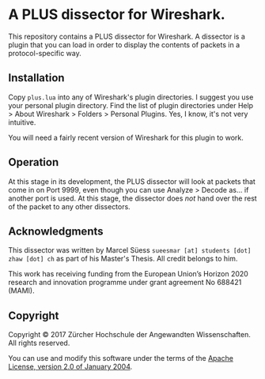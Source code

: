 # A PLUS dissector for Wireshark.

This repository contains a PLUS dissector for Wireshark. A dissector
is a plugin that you can load in order to display the contents of
packets in a protocol-specific way.

## Installation

Copy `plus.lua` into any of Wireshark's plugin directories. I suggest you use your personal plugin directory. Find the list of plugin directories under Help > About Wireshark > Folders > Personal Plugins. Yes, I know, it's not very intuitive.

You will need a fairly recent version of Wireshark for this plugin to work.

## Operation

At this stage in its development, the PLUS dissector will look at packets that come in on Port 9999, even though you can use Analyze > Decode as... if another port is used. At this stage, the dissector does _not_ hand over the rest of the packet to any other dissectors.

## Acknowledgments

This dissector was written by Marcel Süess `sueesmar [at] students [dot] zhaw [dot] ch` as part of his Master's Thesis. All credit belongs to him.

This work has receiving funding from the European Union’s Horizon 2020 research and innovation programme under grant agreement No 688421 (MAMI).

## Copyright

Copyright &copy; 2017 Zürcher Hochschule der Angewandten Wissenschaften. All rights reserved. 

You can use and modify this software under the terms of the [Apache License, version 2.0 of January 2004](https://www.apache.org/licenses/LICENSE-2.0).
